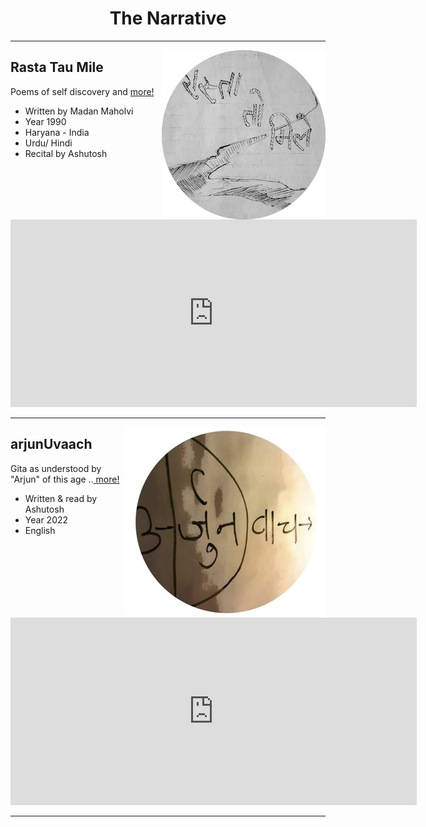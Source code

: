 <center> <h1> The Narrative </h1> </center>

----

<a href=https://poems.shutri.com>
  <img src=./titleSmallCircle.jpg alt="Rasta Tau Mile" align="right">
</a>

## Rasta Tau Mile
 Poems of self discovery and <a href="https://poems.shutri.com" target="_blank"> more!</a>
  - Written by Madan Maholvi
  - Year 1990
  - Haryana - India
  - Urdu/ Hindi
  - Recital by Ashutosh

<br>

<center>
<iframe src="https://archive.org/embed/rastaTauMile&playlist=1&list_width=150" width="650" height="300" frameborder="0" webkitallowfullscreen="true" mozallowfullscreen="true" allowfullscreen></iframe>
</center>


----

<a href=https://gita.shutri.com>
  <img src=./arjunUvaach_circle_small.jpeg  alt="arjunUvaach" align="right" >
</a>

## arjunUvaach

Gita as understood by "Arjun" of this age ..<a href="https://gita.shutri.com" target="_blank"> more! </a> </p>
- Written & read by Ashutosh
- Year 2022
- English

<br>

<center>
   <iframe src="https://archive.org/embed/arjunUvaach&playlist=1&list_width=150" width="650" height="300" frameborder="0" webkitallowfullscreen="true" mozallowfullscreen="true" allowfullscreen></iframe>
</center>

----

